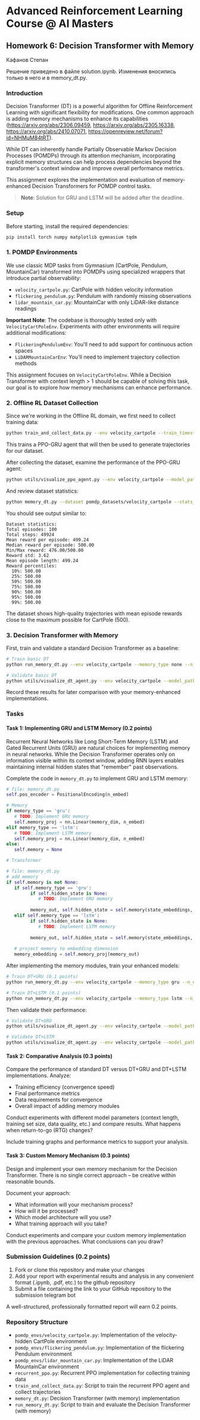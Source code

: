 # Advanced Reinforcement Learning Course @ AI Masters
## Homework 6: Decision Transformer with Memory

Кафанов Степан

Решение приведено в файле solution.ipynb. Изменения вносились только в него и в memory_dt.py.

### Introduction

Decision Transformer (DT) is a powerful algorithm for Offline Reinforcement Learning with significant flexibility for modifications. One common approach is adding memory mechanisms to enhance its capabilities (https://arxiv.org/abs/2306.09459, https://arxiv.org/abs/2305.16338, https://arxiv.org/abs/2410.07071, https://openreview.net/forum?id=NHMuM84tRT).

While DT can inherently handle Partially Observable Markov Decision Processes (POMDPs) through its attention mechanism, incorporating explicit memory structures can help process dependencies beyond the transformer's context window and improve overall performance metrics.

This assignment explores the implementation and evaluation of memory-enhanced Decision Transformers for POMDP control tasks.
> **Note**: Solution for GRU and LSTM will be added after the deadline.

### Setup

Before starting, install the required dependencies:

```bash
pip install torch numpy matplotlib gymnasium tqdm
```

### 1. POMDP Environments

We use classic MDP tasks from Gymnasium (CartPole, Pendulum, MountainCar) transformed into POMDPs using specialized wrappers that introduce partial observability:

- `velocity_cartpole.py`: CartPole with hidden velocity information
- `flickering_pendulum.py`: Pendulum with randomly missing observations
- `lidar_mountain_car.py`: MountainCar with only LiDAR-like distance readings

**Important Note**: The codebase is thoroughly tested only with `VelocityCartPoleEnv`. Experiments with other environments will require additional modifications:
- `FlickeringPendulumEnv`: You'll need to add support for continuous action spaces
- `LiDARMountainCarEnv`: You'll need to implement trajectory collection methods

This assignment focuses on `VelocityCartPoleEnv`. While a Decision Transformer with context length > 1 should be capable of solving this task, our goal is to explore how memory mechanisms can enhance performance.

### 2. Offline RL Dataset Collection

Since we're working in the Offline RL domain, we first need to collect training data:

```bash
python train_and_collect_data.py --env velocity_cartpole --train_timesteps 300000 --num_trajectories 100 --reward_threshold 475
```

This trains a PPO-GRU agent that will then be used to generate trajectories for our dataset.

After collecting the dataset, examine the performance of the PPO-GRU agent:

```bash
python utils/visualize_ppo_agent.py --env velocity_cartpole --model_path pomdp_datasets/velocity_cartpole/recurrent_ppo_velocity_cartpole.pt --rnn_type gru
```

And review dataset statistics:

```bash
python memory_dt.py --dataset pomdp_datasets/velocity_cartpole --stats_only
```

You should see output similar to:

```
Dataset statistics:
Total episodes: 100
Total steps: 49924
Mean reward per episode: 499.24
Median reward per episode: 500.00
Min/Max reward: 476.00/500.00
Reward std: 3.62
Mean episode length: 499.24
Reward percentiles: 
  10%: 500.00
  25%: 500.00
  50%: 500.00
  75%: 500.00
  90%: 500.00
  95%: 500.00
  99%: 500.00
```

The dataset shows high-quality trajectories with mean episode rewards close to the maximum possible for CartPole (500).

### 3. Decision Transformer with Memory

First, train and validate a standard Decision Transformer as a baseline:

```bash
# Train basic DT
python run_memory_dt.py --env velocity_cartpole --memory_type none --n_epochs 7 --eval_episodes 20

# Validate basic DT
python utils/visualize_dt_agent.py --env velocity_cartpole --model_path models/memory_dt_velocity_cartpole_None_best.pt --memory_type none 
```

Record these results for later comparison with your memory-enhanced implementations.

### Tasks

#### Task 1: Implementing GRU and LSTM Memory (0.2 points)

Recurrent Neural Networks like Long Short-Term Memory (LSTM) and Gated Recurrent Units (GRU) are natural choices for implementing memory in neural networks. While the Decision Transformer operates only on information visible within its context window, adding RNN layers enables maintaining internal hidden states that "remember" past observations.

Complete the code in `memory_dt.py` to implement GRU and LSTM memory:

```python
# file: memory_dt.py
self.pos_encoder = PositionalEncoding(n_embed)

# Memory
if memory_type == 'gru':
   # TODO: Implement GRU memory
   self.memory_proj = nn.Linear(memory_dim, n_embed)
elif memory_type == 'lstm':
   # TODO: Implement LSTM memory
   self.memory_proj = nn.Linear(memory_dim, n_embed)
else:
   self.memory = None

# Transformer
```

```python
# file: memory_dt.py
# add memory
if self.memory is not None:
   if self.memory_type == 'gru':
         if self.hidden_state is None:
            # TODO: Implement GRU memory
         
         memory_out, self.hidden_state = self.memory(state_embeddings, self.hidden_state)
   elif self.memory_type == 'lstm':
         if self.hidden_state is None:
            # TODO: Implement LSTM memory
         
         memory_out, self.hidden_state = self.memory(state_embeddings, self.hidden_state)
   
   # project memory to embedding dimension
   memory_embedding = self.memory_proj(memory_out)
```

After implementing the memory modules, train your enhanced models:

```bash
# Train DT+GRU (0.1 points)
python run_memory_dt.py --env velocity_cartpole --memory_type gru --n_epochs 7 --eval_episodes 20

# Train DT+LSTM (0.1 points)
python run_memory_dt.py --env velocity_cartpole --memory_type lstm --n_epochs 7 --eval_episodes 20
```

Then validate their performance:

```bash
# Validate DT+GRU
python utils/visualize_dt_agent.py --env velocity_cartpole --model_path models/memory_dt_velocity_cartpole_gru_best.pt --memory_type gru 

# Validate DT+LSTM
python utils/visualize_dt_agent.py --env velocity_cartpole --model_path models/memory_dt_velocity_cartpole_lstm_best.pt --memory_type lstm 
```

#### Task 2: Comparative Analysis (0.3 points)

Compare the performance of standard DT versus DT+GRU and DT+LSTM implementations. Analyze:

- Training efficiency (convergence speed)
- Final performance metrics
- Data requirements for convergence
- Overall impact of adding memory modules

Conduct experiments with different model parameters (context length, training set size, data quality, etc.) and compare results. What happens when return-to-go (RTG) changes?

Include training graphs and performance metrics to support your analysis.

#### Task 3: Custom Memory Mechanism (0.3 points)

Design and implement your own memory mechanism for the Decision Transformer. There is no single correct approach – be creative within reasonable bounds.

Document your approach:
- What information will your mechanism process?
- How will it be processed?
- Which model architecture will you use?
- What training approach will you take?

Conduct experiments and compare your custom memory implementation with the previous approaches. What conclusions can you draw?

### Submission Guidelines (0.2 points)

1. Fork or clone this repository and make your changes
2. Add your report with experimental results and analysis in any convenient format (.ipynb, .pdf, etc.) to the github repository 
3. Submit a file containing the link to your GitHub repository to the submission telegram bot

A well-structured, professionally formatted report will earn 0.2 points.

### Repository Structure

- `pomdp_envs/velocity_cartpole.py`: Implementation of the velocity-hidden CartPole environment
- `pomdp_envs/flickering_pendulum.py`: Implementation of the flickering Pendulum environment
- `pomdp_envs/lidar_mountain_car.py`: Implementation of the LiDAR MountainCar environment
- `recurrent_ppo.py`: Recurrent PPO implementation for collecting training data
- `train_and_collect_data.py`: Script to train the recurrent PPO agent and collect trajectories
- `memory_dt.py`: Decision Transformer (with memory) implementation
- `run_memory_dt.py`: Script to train and evaluate the Decision Transformer (with memory) 